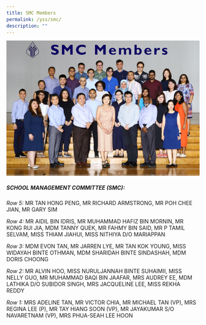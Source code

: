 ```yaml
---
title: SMC Members
permalink: /yss/smc/
description: ""
---
```

![](/images/YSS/SMC/smc_2023.png)


##### SCHOOL MANAGEMENT COMMITTEE (SMC):

*Row 5:*  MR TAN HONG PENG, MR RICHARD ARMSTRONG, MR POH CHEE JIAN, MR GARY SIM 

*Row 4:*  MR AIDIL BIN IDRIS, MR MUHAMMAD HAFIZ BIN MORNIN, MR KONG RUI JIA, 
MDM TANNY QUEK, MR FAHMY BIN SAID, MR P TAMIL SELVAM, MISS THIAM JIAHUI, 
MISS NITHIYA D/O MARIAPPAN

*Row 3:*  MDM EVON TAN, MR JARREN LYE, MR TAN KOK YOUNG, MISS WIDAYAH BINTE OTHMAN, MDM SHARIDAH BINTE SINDASHAH, MDM DORIS CHOONG

*Row 2:*  MR ALVIN HOO, MISS NURULJANNAH BINTE SUHAIMII, MISS NELLY GUO, 
MR MUHAMMAD BAQI BIN JAAFAR, MRS AUDREY EE, MDM LATHIKA D/O SUBIDOR SINGH, MRS JACQUELINE LEE, MISS REKHA REDDY

*Row 1:*  MRS ADELINE TAN, MR VICTOR CHIA, MR MICHAEL TAN (VP), MRS REGINA LEE (P), MR TAY HIANG SOON (VP), MR JAYAKUMAR S/O NAVARETNAM (VP), MRS PHUA-SEAH LEE HOON
